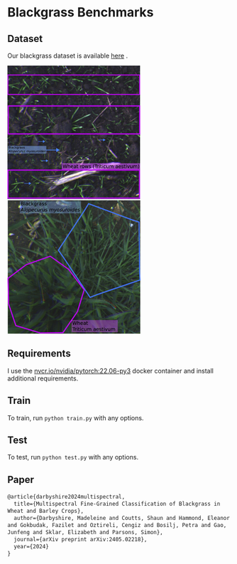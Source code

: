 # Blackgrass Benchmarks

## Dataset
Our blackgrass dataset is available [here](https://lcas.lincoln.ac.uk/wp/research/data-sets-software/eastern-england-blackgrass-dataset/) .

<div>
  <img src="/resources/BG_sparse_annotated.jpg" width="300" height="300" />
  <img src="/resources/BG_midseason_annotated.jpg" width="300" height="300" />
</div>

## Requirements
I use the [nvcr.io/nvidia/pytorch:22.06-py3](https://docs.nvidia.com/deeplearning/frameworks/pytorch-release-notes/rel_22-06.html#rel_22-06) docker container and install additional requirements.

## Train
To train, run `python train.py` with any options.

## Test
To test, run `python test.py` with any options.

## Paper
```
@article{darbyshire2024multispectral,
  title={Multispectral Fine-Grained Classification of Blackgrass in Wheat and Barley Crops},
  author={Darbyshire, Madeleine and Coutts, Shaun and Hammond, Eleanor and Gokbudak, Fazilet and Oztireli, Cengiz and Bosilj, Petra and Gao, Junfeng and Sklar, Elizabeth and Parsons, Simon},
  journal={arXiv preprint arXiv:2405.02218},
  year={2024}
}
```
